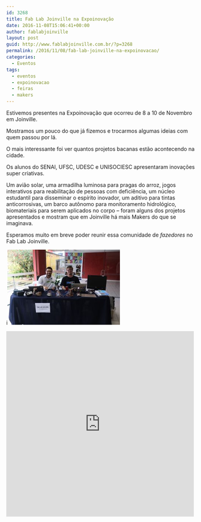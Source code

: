 ```yaml
---
id: 3268
title: Fab Lab Joinville na Expoinovação
date: 2016-11-08T15:06:41+00:00
author: fablabjoinville
layout: post
guid: http://www.fablabjoinville.com.br/?p=3268
permalink: /2016/11/08/fab-lab-joinville-na-expoinovacao/
categories:
  - Eventos
tags:
  - eventos
  - expoinovacao
  - feiras
  - makers
---
```


Estivemos presentes na Expoinovação que ocorreu de 8 a 10 de Novembro em
Joinville.

Mostramos um pouco do que já fizemos e trocarmos algumas ideias com quem passou
por lá.

O mais interessante foi ver quantos projetos bacanas estão acontecendo na
cidade.

Os alunos do SENAI, UFSC, UDESC e UNISOCIESC apresentaram inovações super
criativas.

Um avião solar, uma armadilha luminosa para pragas do arroz, jogos interativos
para reabilitação de pessoas com deficiência, um núcleo estudantil para
disseminar o espírito inovador, um aditivo para tintas anticorrosivas, um barco
autônomo para monitoramento hidrológico, biomateriais para serem aplicados no
corpo &ndash; foram alguns dos projetos apresentados e mostram que em Joinville
há mais Makers do que se imaginava.

Esperamos muito em breve poder reunir essa comunidade de
_fazedores_ no Fab Lab Joinville.

i![](/uploads/2016/11/WhatsApp-Image-2016-11-09-at-15.17.41-300x200.jpeg)

<iframe style="border: none; overflow: hidden;" src="https://www.facebook.com/plugins/post.php?href=https%3A%2F%2Fwww.facebook.com%2Ffablabjoinville%2Fposts%2F1801167096817362&amp;width=500" width="500" height="494" frameborder="0" scrolling="no"></iframe>
